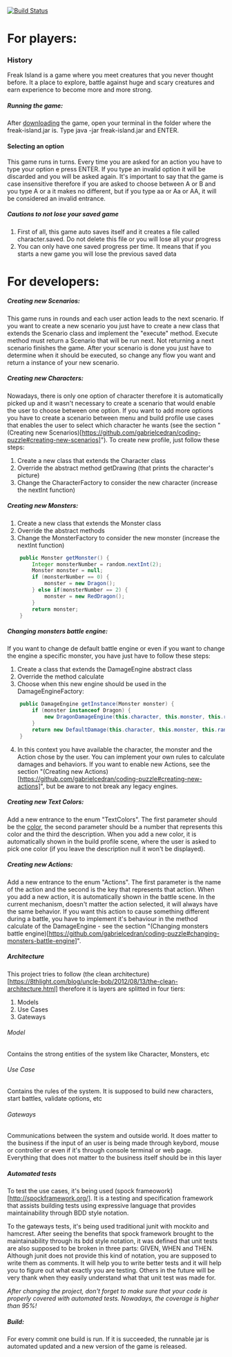 [![Build Status](https://travis-ci.org/gabrielcedran/coding-puzzle.svg?branch=master)](https://travis-ci.org/gabrielcedran/coding-puzzle)

# For players:
### History
Freak Island is a game where you meet creatures that you never thought before. It a place to explore, battle against huge and scary creatures and earn experience to become more and more strong.

##### Running the game:
After [downloading](https://github.com/gabrielcedran/coding-puzzle/raw/master/runnable/freak-island.jar) the game, open your terminal in the folder where the freak-island.jar is. Type java -jar freak-island.jar and ENTER.

#### Selecting an option
This game runs in turns. Every time you are asked for an action you have to type your option e press ENTER. If you type an invalid option it will be discarded and you will be asked again. It's important to say that the game is case insensitive therefore if you are asked to choose between A or B and you type A or a it makes no different, but if you type aa or Aa or AA, it will be considered an invalid entrance.

##### Cautions to not lose your saved game
1. First of all, this game auto saves itself and it creates a file called character.saved. Do not delete this file or you will lose all your progress
2. You can only have one saved progress per time. It means that if you starts a new game you will lose the previous saved data


# For developers:

##### Creating new Scenarios:
This game runs in rounds and each user action leads to the next scenario. If you want to create a new scenario you just have to create a new class that extends the Scenario class and implement the "execute" method. Execute method must return a Scenario that will be run next. Not returning a next scenario finishes the game.
After your scenario is done you just have to determine when it should be executed, so change any flow you want and return a instance of your new scenario.

##### Creating new Characters:
Nowadays, there is only one option of character therefore it is automatically picked up and it wasn't necessary to create a scenario that would enable the user to choose between one option. If you want to add more options you have to create a scenario between menu and build profile use cases that enables the user to select which character he wants (see the section "(Creating new Scenarios)[https://github.com/gabrielcedran/coding-puzzle#creating-new-scenarios]"). To create new profile, just follow these steps:
1. Create a new class that extends the Character class
2. Override the abstract method getDrawing (that prints the character's picture)
3. Change the CharacterFactory to consider the new character (increase the nextInt function)

##### Creating new Monsters:
1. Create a new class that extends the Monster class
2. Override the abstract methods
3. Change the MonsterFactory to consider the new monster (increase the nextInt function)
```java
    public Monster getMonster() {
        Integer monsterNumber = random.nextInt(2);
        Monster monster = null;
        if (monsterNumber == 0) {
            monster = new Dragon();
        } else if(monsterNumber == 2) {
            monster = new RedDragon();
        }
        return monster;
    }
```

##### Changing monsters battle engine:
If you want to change de default battle engine or even if you want to change the engine a specific monster, you have just have to follow these steps:
1. Create a class that extends the DamageEngine abstract class
2. Override the method calculate
3. Choose when this new engine should be used in the DamageEngineFactory:
```java
    public DamageEngine getInstance(Monster monster) {
        if (monster instanceof Dragon) {
            new DragonDamageEngine(this.character, this.monster, this.random, this.output);
        }
        return new DefaultDamage(this.character, this.monster, this.random, this.output);
    }
```
4. In this context you have available the character, the monster and the Action chose by the user. You can implement your own rules to calculate damages and behaviors. If you want to enable new Actions, see the section "(Creating new Actions)[https://github.com/gabrielcedran/coding-puzzle#creating-new-actions]", but be aware to not break any legacy engines.

##### Creating new Text Colors:
Add a new entrance to the enum "TextColors". The first parameter should be the [color](http://www.lihaoyi.com/post/BuildyourownCommandLinewithANSIescapecodes.html#16-colors), the second parameter should be a number that represents this color and the third the description.
When you add a new color, it is automatically shown in the build profile scene, where the user is asked to pick one color (if you leave the description null it won't be displayed).

##### Creating new Actions:
Add a new entrance to the enum "Actions". The first parameter is the name of the action and the second is the key that represents that action.
When you add a new action, it is automatically shown in the battle scene.
In the current mechanism, doesn't matter the action selected, it will always have the same behavior. If you want this action to cause something different during a battle, you have to implement it's behaviour in the method calculate of the DamageEngine - see the section "(Changing monsters battle engine)[https://github.com/gabrielcedran/coding-puzzle#changing-monsters-battle-engine]".

##### Architecture
This project tries to follow (the clean architecture)[https://8thlight.com/blog/uncle-bob/2012/08/13/the-clean-architecture.html] therefore it is layers are splitted in four tiers:
1. Models
2. Use Cases
3. Gateways

###### Model
Contains the strong entities of the system like Character, Monsters, etc

###### Use Case
Contains the rules of the system. It is supposed to build new characters, start battles, validate options, etc

###### Gateways
Communications between the system and outside world. It does matter to the business if the input of an user is being made through keybord, mouse or controller or even if it's through console terminal or web page. Everything that does not matter to the business itself should be in this layer

##### Automated tests
To test the use cases, it's being used (spock frameowork) [http://spockframework.org/]. It is a testing and specification framework that assists building tests using expressive language that provides maintainability through BDD style notation.

To the gateways tests, it's being used traditional junit with mockito and hamcrest. After seeing the benefits that spock framework brought to the maintainability through its bdd style notation, it was defined that unit tests are also supposed to be broken in three parts: GIVEN, WHEN and THEN. Although junit does not provide this kind of notation, you are supposed to write them as comments.
It will help you to write better tests and it will help you to figure out what exactly you are testing. Others in the future will be very thank when they easily understand what that unit test was made for.

*After changing the project, don't forget to make sure that your code is properly covered with automated tests. Nowadays, the coverage is higher than 95%!*


##### Build:
For every commit one build is run. If it is succeeded, the runnable jar is automated updated and a new version of the game is released.

